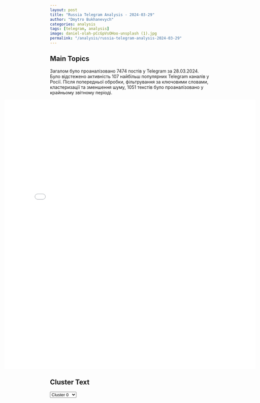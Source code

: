 ```yaml
---
layout: post
title: "Russia Telegram Analysis - 2024-03-29"
author: "Dmytro Bukhanevych"
categories: analysis
tags: [telegram, analysis]
image: daniel-olah-pCcGpVsOHoo-unsplash (1).jpg
permalink: "/analysis/russia-telegram-analysis-2024-03-29"
---
```


<style>
    /* Adjusting iframe-container styles */
    .wide-iframe-container {
        width: calc(100% + 30vw);  /* Extending the width */
        margin-left: -15vw;       /* Negative margin to push to the left */
        overflow: hidden;         /* In case the iframe content spills over */
    }

    .wide-iframe-container iframe {
        width: 100%;  /* Making the iframe take the full width of its container */
        border: none; /* Removing any borders from the iframe */
    }

    /* Toggle mechanism */
    .hidden {
        display: none;
    }
    
    .show-content-target:checked + .show-content {
        display: block;
    }
</style>

<h2>Main Topics</h2>
<p>Загалом було проаналізовано 7474 постів у Telegram за 28.03.2024. Було відстежено активність 107 найбільш популярних Telegram каналів у Росії. Після попередньої обробки, фільтрування за ключовими словами, кластеризації та зменшення шуму, 1051 текстів було проаналізовано у крайньому звітному періоді.</p>
<!-- Embedding Main Plotly Visualization -->
<div class="wide-iframe-container">
    <iframe src="{{site.baseurl}}/visualizations/2024-03-29/fig_topics_time.html" height="850"></iframe>
</div>


<h2>Cluster Text</h2>

<!-- Dropdown to select a cluster -->
<select id="clusterSelector" onchange="displayClusterText()">
<option value="0">Cluster 0</option><option value="1">Cluster 1</option><option value="2">Cluster 2</option><option value="3">Cluster 3</option><option value="4">Cluster 4</option><option value="5">Cluster 5</option><option value="6">Cluster 6</option><option value="7">Cluster 7</option><option value="8">Cluster 8</option><option value="9">Cluster 9</option><option value="10">Cluster 10</option><option value="11">Cluster 11</option><option value="12">Cluster 12</option>
</select>

<!-- Display area for the selected cluster's text -->
<div id="clusterTextDisplay" class="hidden"></div>

<script type="text/javascript">
    var clusterDetails = {"0": "<b>Total Posts:</b> 15<br><b>Date:</b> 2024-03-28 14:06:50+00:00<br><b>Author:</b> rt_russian<br><b>Link:</b> https://t.me/s/rt_russian/195277<br><b>Subscribers:</b> 923974<br><b>Text:</b> \u0422\u0435\u043a\u0441\u0442: \u0417\u0435\u043b\u0435\u043d\u0441\u043a\u0438\u0439 \u0437\u0430\u044f\u0432\u0438\u043b, \u0447\u0442\u043e \u0412\u0421\u0423 \u043d\u0435 \u0433\u043e\u0442\u043e\u0432\u044b \u043a \u043e\u0431\u043e\u0440\u043e\u043d\u0435 \u0432 \u0441\u043b\u0443\u0447\u0430\u0435 \u043a\u0440\u0443\u043f\u043d\u043e\u0433\u043e \u0440\u043e\u0441\u0441\u0438\u0439\u0441\u043a\u043e\u0433\u043e \u043d\u0430\u0441\u0442\u0443\u043f\u043b\u0435\u043d\u0438\u044f, \u0443 \u0443\u043a\u0440\u0430\u0438\u043d\u0441\u043a\u0438\u0445 \u0432\u043e\u0439\u0441\u043a \u043f\u043e\u0447\u0442\u0438 \u043d\u0435 \u043e\u0441\u0442\u0430\u043b\u043e\u0441\u044c \u0430\u0440\u0442\u0438\u043b\u043b\u0435\u0440\u0438\u0438, \u0441\u043e\u043e\u0431\u0449\u0430\u0435\u0442 CBS News.\ud83d\udfe9 RT \u043d\u0430 \u0440\u0443\u0441\u0441\u043a\u043e\u043c. \u041f\u043e\u0434\u043f\u0438\u0448\u0438\u0441\u044c", "1": "<b>Total Posts:</b> 29<br><b>Date:</b> 2024-03-28 06:08:01+00:00<br><b>Author:</b> varlamov_news<br><b>Link:</b> https://t.me/s/varlamov_news/50072<br><b>Subscribers:</b> 1260062<br><b>Text:</b> \u0422\u0435\u043a\u0441\u0442: \u041f\u043b\u0430\u043d\u043e\u0432 \u0431\u043b\u043e\u043a\u0438\u0440\u043e\u0432\u0430\u0442\u044c Telegram \u0432 \u0420\u043e\u0441\u0441\u0438\u0438 \u043d\u0435\u0442, \u043d\u043e \u0414\u0443\u0440\u043e\u0432\u0443 \u0441\u0442\u043e\u0438\u0442 \u043e\u0431\u0440\u0430\u0442\u0438\u0442\u044c \u0431\u043e\u043b\u044c\u0448\u0435 \u0432\u043d\u0438\u043c\u0430\u043d\u0438\u044f \u043d\u0430 \u0438\u0441\u043f\u043e\u043b\u044c\u0437\u043e\u0432\u0430\u043d\u0438\u0435 \u043c\u0435\u0441\u0441\u0435\u043d\u0434\u0436\u0435\u0440\u0430 \u0442\u0435\u0440\u0440\u043e\u0440\u0438\u0441\u0442\u0430\u043c\u0438 \u2014 \u041f\u0435\u0441\u043a\u043e\u0432", "2": "<b>Total Posts:</b> 254<br><b>Date:</b> 2024-03-28 15:29:01+00:00<br><b>Author:</b> ukraina_ru<br><b>Link:</b> https://t.me/s/ukraina_ru/194069<br><b>Subscribers:</b> 399626<br><b>Text:</b> \u0422\u0435\u043a\u0441\u0442: \u2755 \u0423\u0434\u0430\u0440 \u043f\u043e \u043e\u0431\u044a\u0435\u043a\u0442\u0443 \u0432\u043e\u0435\u043d\u043d\u043e-\u043f\u0440\u043e\u043c\u044b\u0448\u043b\u0435\u043d\u043d\u043e\u0433\u043e \u043a\u043e\u043c\u043f\u043b\u0435\u043a\u0441\u0430 \u043f\u0440\u043e\u0442\u0438\u0432\u043d\u0438\u043a\u0430 \u0432 \u041d\u0438\u043a\u043e\u043b\u0430\u0435\u0432\u0435. \u0420\u0430\u0437\u0431\u043e\u0440 \u043e\u0442 \u00ab\u0414\u043e\u043d\u0431\u0430\u0441\u0441\u043a\u043e\u0433\u043e \u043f\u0430\u0440\u0442\u0438\u0437\u0430\u043d\u0430\u00bb\u0412\u0447\u0435\u0440\u0430 \u0434\u043d\u0451\u043c \u0440\u043e\u0441\u0441\u0438\u0439\u0441\u043a\u0438\u043c\u0438 \u0432\u043e\u0439\u0441\u043a\u0430\u043c\u0438 \u043d\u0430\u043d\u0435\u0441\u0451\u043d \u0443\u0434\u0430\u0440 \u043f\u043e \u0442\u0435\u0440\u0440\u0438\u0442\u043e\u0440\u0438\u0438 \u0413\u041f \u041d\u041f\u041a\u0413 \u00ab\u0417\u043e\u0440\u044f\u00bb \u2014 \u00ab\u041c\u0430\u0448\u043f\u0440\u043e\u0435\u043a\u0442\u00bb, \u043a\u0430\u043a \u0443\u0436\u0435 \u0441\u043e\u043e\u0431\u0449\u0430\u043b\u043e\u0441\u044c \u043e\u0431\u044a\u0435\u043a\u0442 \u044f\u0432\u043b\u044f\u0435\u0442\u0441\u044f \u043e\u0434\u043d\u0438\u043c \u0438\u0437 \u043a\u043b\u044e\u0447\u0435\u0432\u044b\u0445 \u043f\u0440\u0435\u0434\u043f\u0440\u0438\u044f\u0442\u0438\u0439 \u0443\u043a\u0440\u0430\u0438\u043d\u0441\u043a\u043e\u0433\u043e \u043e\u0431\u043e\u0440\u043e\u043d\u043d\u043e\u0433\u043e \u043f\u0440\u043e\u043c\u044b\u0448\u043b\u0435\u043d\u043d\u043e\u0433\u043e \u043a\u043e\u043c\u043f\u043b\u0435\u043a\u0441\u0430.\ud83d\udfe5\u0421\u043e\u0433\u043b\u0430\u0441\u043d\u043e \u043f\u043e\u043b\u0443\u0447\u0435\u043d\u043d\u044b\u043c \u0434\u0430\u043d\u043d\u044b\u043c \u0443\u0434\u0430\u0440 \u043d\u0430\u043d\u0435\u0441\u0451\u043d \u043f\u043e 35 \u0446\u0435\u0445\u0443 \u043f\u0440\u0435\u0434\u043f\u0440\u0438\u044f\u0442\u0438\u044f, \u043a\u043e\u0442\u043e\u0440\u044b\u0439 \u0441\u043f\u0435\u0446\u0438\u0430\u043b\u0438\u0437\u0438\u0440\u0443\u0435\u0442\u0441\u044f \u043d\u0430 \u043f\u0440\u043e\u0438\u0437\u0432\u043e\u0434\u0441\u0442\u0432\u0435 \u0434\u0432\u0438\u0433\u0430\u0442\u0435\u043b\u0435\u0439 \u0438 \u0433\u0430\u0437\u043e\u0442\u0443\u0440\u0431\u0438\u043d\u043d\u044b\u0445 \u0443\u0441\u0442\u0430\u043d\u043e\u0432\u043e\u043a \u0434\u043b\u044f \u0441\u0443\u0434\u043e\u0432 \u0438 \u0434\u0440\u0443\u0433\u043e\u0439 \u0442\u0435\u0445\u043d\u0438\u043a\u0438 \u0440\u0430\u0437\u043b\u0438\u0447\u043d\u043e\u0433\u043e \u0442\u0438\u043f\u0430 \u0438 \u043d\u0430\u0437\u043d\u0430\u0447\u0435\u043d\u0438\u044f.\ud83d\udfe5\u0418\u0441\u043f\u043e\u043b\u044c\u0437\u0443\u044f \u043c\u043e\u0449\u043d\u043e\u0441\u0442\u0438 \u043f\u0440\u0435\u0434\u043f\u0440\u0438\u044f\u0442\u0438\u044f, \u043f\u0440\u043e\u0442\u0438\u0432\u043d\u0438\u043a \u043e\u0440\u0433\u0430\u043d\u0438\u0437\u043e\u0432\u0430\u043b \u043d\u0430 \u043e\u0431\u044a\u0435\u043a\u0442\u0435 \u043f\u0443\u043d\u043a\u0442 \u0441\u0431\u043e\u0440\u043a\u0438 \u0438 \u0442\u0435\u0445\u043d\u0438\u0447\u0435\u0441\u043a\u043e\u0433\u043e \u043e\u0431\u0441\u043b\u0443\u0436\u0438\u0432\u0430\u043d\u0438\u044f \u0411\u042d\u041a\u043e\u0432. \u0412 \u0440\u0435\u0437\u0443\u043b\u044c\u0442\u0430\u0442\u0435 \u043f\u043e\u0440\u0430\u0436\u0435\u043d\u0438\u044f \u0447\u0430\u0441\u0442\u0438\u0447\u043d\u043e \u0443\u043d\u0438\u0447\u0442\u043e\u0436\u0435\u043d\u043e/\u043f\u043e\u0432\u0440\u0435\u0436\u0434\u0435\u043d\u043e \u043f\u0440\u043e\u0438\u0437\u0432\u043e\u0434\u0441\u0442\u0432\u0435\u043d\u043d\u043e\u0435 \u043e\u0431\u043e\u0440\u0443\u0434\u043e\u0432\u0430\u043d\u0438\u0435, \u0430 \u0442\u0430\u043a\u0436\u0435 \u043a\u043e\u043c\u043f\u043b\u0435\u043a\u0442\u0443\u044e\u0449\u0438\u0435 \u044d\u043b\u0435\u043c\u0435\u043d\u0442\u044b \u0432\u043e\u0434\u043d\u044b\u0445 \u0434\u0440\u043e\u043d\u043e\u0432.", "3": "<b>Total Posts:</b> 77<br><b>Date:</b> 2024-03-28 03:51:15+00:00<br><b>Author:</b> rusbrief<br><b>Link:</b> https://t.me/s/rusbrief/215019<br><b>Subscribers:</b> 533969<br><b>Text:</b> \u0422\u0435\u043a\u0441\u0442: BRIEF. #\u0412\u0430\u0436\u043d\u043e\u0435 \u0437\u0430 \u043c\u0438\u043d\u0443\u0432\u0448\u0438\u0435 \u0441\u0443\u0442\u043a\u0438:\u25aa\ufe0f\u0412\u043b\u0430\u0434\u0438\u043c\u0438\u0440 \u041f\u0443\u0442\u0438\u043d \u0432 \u0445\u043e\u0434\u0435 \u0441\u0432\u043e\u0435\u0439 \u043f\u0435\u0440\u0432\u043e\u0439 \u0440\u0435\u0433\u0438\u043e\u043d\u0430\u043b\u044c\u043d\u043e\u0439 \u043f\u043e\u0435\u0437\u0434\u043a\u0438 \u043f\u043e\u0441\u043b\u0435 \u0432\u044b\u0431\u043e\u0440\u043e\u0432 \u043f\u0440\u0435\u0437\u0438\u0434\u0435\u043d\u0442\u0430-2024 (\u0433\u043b\u0430\u0432\u0430 \u0433\u043e\u0441\u0443\u0434\u0430\u0440\u0441\u0442\u0432\u0430 \u043e\u0442\u043f\u0440\u0430\u0432\u0438\u043b\u0441\u044f \u0432 \u0422\u0432\u0435\u0440\u0441\u043a\u0443\u044e \u043e\u0431\u043b\u0430\u0441\u0442\u044c \u0432 \u0433\u043e\u0440\u043e\u0434 \u0422\u043e\u0440\u0436\u043e\u043a) \u0441\u0434\u0435\u043b\u0430\u043b \u0440\u044f\u0434 \u0432\u0430\u0436\u043d\u044b\u0445 \u0437\u0430\u044f\u0432\u043b\u0435\u043d\u0438\u0439 \u043e \u043c\u0435\u0436\u0434\u0443\u043d\u0430\u0440\u043e\u0434\u043d\u043e\u0439 \u0438 \u0432\u043d\u0443\u0442\u0440\u0438\u0440\u043e\u0441\u0441\u0438\u0439\u0441\u043a\u043e\u0439 \u043f\u043e\u043b\u0438\u0442\u0438\u0447\u0435\u0441\u043a\u043e\u0439 \u0441\u0438\u0442\u0443\u0430\u0446\u0438\u0438 \u0438 \u043e\u0431 \u0421\u0412\u041e. \u0412 \u0447\u0430\u0441\u0442\u043d\u043e\u0441\u0442\u0438, \u043e\u043d \u0441\u043e\u043e\u0431\u0449\u0438\u043b, \u0447\u0442\u043e \u0420\u0424 \u043d\u0435 \u043d\u0430\u043c\u0435\u0440\u0435\u043d\u0430 \u0432\u043e\u0435\u0432\u0430\u0442\u044c \u0441\u043e \u0441\u0442\u0440\u0430\u043d\u0430\u043c\u0438 \u041d\u0410\u0422\u041e, \u0430 \u0442\u0430\u043a\u0436\u0435 \u0440\u0430\u0441\u0441\u043a\u0430\u0437\u0430\u043b \u043e \u043d\u0435\u0433\u0430\u0442\u0438\u0432\u043d\u043e\u043c \u043e\u0442\u043d\u043e\u0448\u0435\u043d\u0438\u0438 \u043a \"\u0443\u0440\u0430-\u043f\u0430\u0442\u0440\u0438\u043e\u0442\u0430\u043c\", \u0438\u0441\u043f\u043e\u043b\u044c\u0437\u0443\u044e\u0449\u0438\u043c \u043b\u043e\u0437\u0443\u043d\u0433 \"\u0420\u043e\u0441\u0441\u0438\u044f \u0434\u043b\u044f \u0440\u0443\u0441\u0441\u043a\u0438\u0445\".\u25aa\ufe0f\u0427\u0438\u0441\u043b\u043e \u043f\u043e\u0433\u0438\u0431\u0448\u0438\u0445 \u043f\u0440\u0438 \u0442\u0435\u0440\u0430\u043a\u0442\u0435 \u0432 \"\u041a\u0440\u043e\u043a\u0443\u0441\u0435\" \u0434\u043e\u0441\u0442\u0438\u0433\u043b\u043e 143 \u0447\u0435\u043b\u043e\u0432\u0435\u043a, \u0441\u043e\u043e\u0431\u0449\u0430\u0435\u0442 \u041c\u0427\u0421 \u0420\u0424. \u041c\u0435\u0436\u0434\u0443 \u0442\u0435\u043c, \u0440\u043e\u0441\u0441\u0438\u0439\u0441\u043a\u0438\u043c \u0441\u0438\u043b\u043e\u0432\u0438\u043a\u0430\u043c \u0443\u0436\u0435 \u0443\u0434\u0430\u043b\u043e\u0441\u044c \u0432\u0441\u043a\u0440\u044b\u0442\u044c \u0447\u0430\u0442 \u0432 Telegram, \u0432 \u043a\u043e\u0442\u043e\u0440\u043e\u043c \u044d\u043c\u0438\u0441\u0441\u0430\u0440\u0430\u043c\u0438 \u0418\u0413\u0418\u041b (\u0437\u0430\u043f\u0440\u0435\u0449\u0435\u043d\u043d\u0430\u044f \u0432 \u0420\u0424 \u0442\u0435\u0440\u0440\u043e\u0440\u0438\u0441\u0442\u0438\u0447\u0435\u0441\u043a\u0430\u044f \u043e\u0440\u0433\u0430\u043d\u0438\u0437\u0430\u0446\u0438\u044f) \u043e\u0441\u0443\u0449\u0435\u0441\u0442\u0432\u043b\u044f\u043b\u0430\u0441\u044c \u0432\u0435\u0440\u0431\u043e\u0432\u043a\u0430 \u0442\u0435\u0440\u0440\u043e\u0440\u0438\u0441\u0442\u043e\u0432, \u0430\u0442\u0430\u043a\u043e\u0432\u0430\u0432\u0448\u0438\u0445 \"\u041a\u0440\u043e\u043a\u0443\u0441\".\u25aa\ufe0f\u0420\u043e\u0441\u0441\u0438\u044f \u0441\u0442\u043e\u043b\u043a\u043d\u0443\u043b\u0430\u0441\u044c \u0441 \u0440\u0435\u0437\u043a\u0438\u043c \u043f\u0430\u0434\u0435\u043d\u0438\u0435\u043c \u043f\u0440\u043e\u0438\u0437\u0432\u043e\u0434\u0441\u0442\u0432\u0430 \u0431\u0435\u043d\u0437\u0438\u043d\u0430 \u043f\u043e\u0441\u043b\u0435 \u0441\u0435\u0440\u0438\u0438 \u043d\u0430\u043b\u0435\u0442\u043e\u0432 \u0443\u043a\u0440\u0430\u0438\u043d\u0441\u043a\u0438\u0445 \u0431\u0435\u0441\u043f\u0438\u043b\u043e\u0442\u043d\u0438\u043a\u043e\u0432, \u0443\u0434\u0430\u0440\u044b \u043a\u043e\u0442\u043e\u0440\u044b\u0445 \u043f\u0430\u0440\u0430\u043b\u0438\u0437\u043e\u0432\u0430\u043b\u0438 \u0440\u0430\u0431\u043e\u0442\u0443 \u043a\u0440\u0443\u043f\u043d\u044b\u0445 \u041d\u041f\u0417 \u00ab\u0420\u043e\u0441\u043d\u0435\u0444\u0442\u0438\u00bb \u0438 \u00ab\u041b\u0443\u043a\u043e\u0439\u043b\u0430\u00bb. \u041f\u043e \u043d\u0435\u043f\u043e\u0434\u0442\u0432\u0435\u0440\u0436\u0434\u0435\u043d\u043d\u043e\u0439 \u0438\u043d\u0444\u043e\u0440\u043c\u0430\u0446\u0438\u0438, \u0432 \u0431\u043b\u0438\u0436\u0430\u0439\u0448\u0435\u0435 \u0432\u0440\u0435\u043c\u044f \u0440\u043e\u0441\u0441\u0438\u0439\u0441\u043a\u0438\u0435 \u0432\u043b\u0430\u0441\u0442\u0438 \u043f\u0440\u043e\u0432\u0435\u0434\u0443\u0442 \u0441\u043e\u0432\u0435\u0449\u0430\u043d\u0438\u0435, \u043f\u043e\u0441\u0432\u044f\u0449\u0435\u043d\u043d\u043e\u0435 \u0437\u0430\u0449\u0438\u0442\u0435 \u041d\u041f\u0417 \u043e\u0442 \u0430\u0442\u0430\u043a \u0443\u043a\u0440\u0430\u0438\u043d\u0441\u043a\u0438\u0445 \u0411\u041f\u041b\u0410. \u041a\u0430\u043a \u043e\u0436\u0438\u0434\u0430\u0435\u0442\u0441\u044f, \u0432 \u043d\u0435\u043c \u043f\u0440\u0438\u043c\u0443\u0442 \u0443\u0447\u0430\u0441\u0442\u0438\u0435 \u0440\u0443\u043a\u043e\u0432\u043e\u0434\u0438\u0442\u0435\u043b\u0438 \u043a\u0440\u0443\u043f\u043d\u0435\u0439\u0448\u0438\u0445 \u043f\u0440\u0435\u0434\u043f\u0440\u0438\u044f\u0442\u0438\u0439 \u043e\u0442\u0440\u0430\u0441\u043b\u0438.\u25aa\ufe0f\u041f\u043e\u0441\u043b\u0435 \u0442\u0435\u0440\u0430\u043a\u0442\u0430 \u0432 \u00ab\u041a\u0440\u043e\u043a\u0443\u0441 \u0421\u0438\u0442\u0438 \u0425\u043e\u043b\u043b\u0435\u00bb \u0432 \u041c\u043e\u0441\u043a\u0432\u0435 \u0440\u0435\u0437\u043a\u043e \u0443\u0432\u0435\u043b\u0438\u0447\u0438\u043b\u043e\u0441\u044c \u0447\u0438\u0441\u043b\u043e \u0434\u0435\u043b \u043e \u043d\u0430\u0440\u0443\u0448\u0435\u043d\u0438\u0438 \u043f\u0440\u0430\u0432\u0438\u043b \u0432\u044a\u0435\u0437\u0434\u0430 \u0432 \u0420\u043e\u0441\u0441\u0438\u044e \u0438\u043d\u043e\u0441\u0442\u0440\u0430\u043d\u0446\u0430\u043c\u0438 (\u0441\u0442\u0430\u0442\u044c\u044f 18.8 \u041a\u043e\u0410\u041f). \u0421 \u0443\u0442\u0440\u0430 25 \u043c\u0430\u0440\u0442\u0430 \u0432 \u0441\u0442\u043e\u043b\u0438\u0447\u043d\u044b\u0445 \u0441\u0443\u0434\u0430\u0445 \u0437\u0430\u0440\u0435\u0433\u0438\u0441\u0442\u0440\u0438\u0440\u043e\u0432\u0430\u043b\u0438 784 \u0442\u0430\u043a\u0438\u0445 \u043f\u043e\u0441\u0442\u0430\u043d\u043e\u0432\u043b\u0435\u043d\u0438\u044f, \u0437\u0430 \u0432\u0441\u044e \u043f\u0440\u043e\u0448\u043b\u0443\u044e \u043d\u0435\u0434\u0435\u043b\u044e \u0438\u0445 \u0431\u044b\u043b\u043e 1106.\u25aa\ufe0fBRIEF \u0437\u0430\u043c\u0435\u0442\u0438\u043b, \u0447\u0442\u043e \u043d\u0430\u043b\u043e\u0433\u043e\u0432\u0430\u044f \u0437\u0430\u0431\u043b\u043e\u043a\u0438\u0440\u043e\u0432\u0430\u043b\u0430 \u0431\u0430\u043d\u043a\u043e\u0432\u0441\u043a\u0438\u0435 \u0441\u0447\u0435\u0442\u0430 \u0410\u043b\u0438\u0448\u0435\u0440\u0443 \u041a\u0430\u0441\u0438\u043c\u043e\u0432\u0443, \u043f\u0440\u0435\u0434\u043f\u0440\u0438\u043d\u0438\u043c\u0430\u0442\u0435\u043b\u044e \u0438\u0437 \u041a\u0440\u0430\u0441\u043d\u043e\u0433\u043e\u0440\u0441\u043a\u0430, \u043a\u043e\u0442\u043e\u0440\u044b\u0439 \u0441\u0434\u0430\u0432\u0430\u043b \u043a\u0432\u0430\u0440\u0442\u0438\u0440\u0443 \u043e\u0434\u043d\u043e\u043c\u0443 \u0438\u0437 \u043f\u043e\u0439\u043c\u0430\u043d\u043d\u044b\u0445 \u0442\u0435\u0440\u0440\u043e\u0440\u0438\u0441\u0442\u043e\u0432, \u0430\u0442\u0430\u043a\u043e\u0432\u0430\u0432\u0448\u0438\u0445 \"\u041a\u0440\u043e\u043a\u0443\u0441\".\u25aa\ufe0f\u041d\u043e\u0432\u044b\u0439 \u0437\u0430\u043a\u043e\u043d \u043e \u0437\u0430\u043f\u0440\u0435\u0442\u0435 \u0440\u0435\u043a\u043b\u0430\u043c\u044b \u0443 \u0438\u043d\u043e\u0430\u0433\u0435\u043d\u0442\u043e\u0432 \u0432\u044b\u043d\u0443\u0436\u0434\u0430\u0435\u0442 \u043e\u043f\u043f\u043e\u0437\u0438\u0446\u0438\u043e\u043d\u043d\u044b\u0445 \u0436\u0443\u0440\u043d\u0430\u043b\u0438\u0441\u0442\u043e\u0432-\u044d\u043c\u0438\u0433\u0440\u0430\u043d\u0442\u043e\u0432 \u0441\u043a\u0440\u044b\u0432\u0430\u0442\u044c \u0438\u043b\u0438 \u043f\u0440\u0435\u043a\u0440\u0430\u0449\u0430\u0442\u044c \u0441\u0432\u043e\u0451 \u0443\u0447\u0430\u0441\u0442\u0438\u0435 \u0432 \u0440\u0430\u0437\u043b\u0438\u0447\u043d\u044b\u0445 \u043f\u0440\u043e\u0435\u043a\u0442\u0430\u0445. \u0412\u043b\u0430\u0434\u0435\u043b\u0438\u0446\u0430 \u0442\u0435\u043b\u0435\u043a\u0430\u043d\u0430\u043b\u0430 \"\u0414\u043e\u0436\u0434\u044c\" (\u0438\u043d\u043e\u0430\u0433\u0435\u043d\u0442, \u043d\u0435\u0436\u0435\u043b\u0430\u0442\u0435\u043b\u044c\u043d\u0430\u044f \u043e\u0440\u0433\u0430\u043d\u0438\u0437\u0430\u0446\u0438\u044f) \u041d\u0430\u0442\u0430\u043b\u044c\u044f \u0421\u0438\u043d\u0434\u0435\u0435\u0432\u0430 (\u0438\u043d\u043e\u0430\u0433\u0435\u043d\u0442) \u0432\u044b\u0448\u043b\u0430 \u0438\u0437 \u0441\u043e\u0441\u0442\u0430\u0432\u0430 \u0432\u043b\u0430\u0434\u0435\u043b\u044c\u0446\u0435\u0432 \u0440\u0435\u043a\u043b\u0430\u043c\u043d\u043e\u0433\u043e \u043f\u0440\u0435\u0434\u043f\u0440\u0438\u044f\u0442\u0438\u044f \u041e\u041e\u041e \"\u041c\u0435\u0434\u0438\u0430 \u0430\u0433\u0435\u043d\u0442\u0441\u0442\u0432\u043e \"\u0421\u0435\u0440\u0435\u0431\u0440\u044f\u043d\u044b\u0439 \u0434\u043e\u0436\u0434\u044c\". \u0427\u0435\u0440\u0435\u0437 \u044d\u0442\u0443 \u0441\u0442\u0440\u0443\u043a\u0442\u0443\u0440\u0443 \u043f\u0440\u043e\u0434\u0430\u044e\u0442 \u0440\u0435\u043a\u043b\u0430\u043c\u0443 \u043d\u0430 \u0440\u0430\u0434\u0438\u043e \"\u0421\u0435\u0440\u0435\u0431\u0440\u044f\u043d\u044b\u0439 \u0434\u043e\u0436\u0434\u044c\". \u25aa\ufe0f\u0412 \u041c\u043e\u0441\u043a\u0432\u0435 \u0441\u0443\u0434 \u0430\u0440\u0435\u0441\u0442\u043e\u0432\u0430\u043b \u0437\u0430\u043c\u0433\u043b\u0430\u0432\u044b \u0424\u0422\u0421 \u0420\u043e\u0441\u0441\u0438\u0438 \u042f\u0433\u043e\u0434\u043a\u0438\u043d\u0443, \u043e\u0431\u0432\u0438\u043d\u044f\u0435\u043c\u0443\u044e \u0432 \u043f\u0440\u0435\u0432\u044b\u0448\u0435\u043d\u0438\u0438 \u043f\u043e\u043b\u043d\u043e\u043c\u043e\u0447\u0438\u0439. \u042f\u0433\u043e\u0434\u043a\u0438\u043d\u0430 \u043e\u0431\u0432\u0438\u043d\u044f\u0435\u0442\u0441\u044f \u0432 \u0432\u044b\u0434\u0430\u0447\u0435 \u0430\u043a\u0446\u0438\u0437\u043d\u044b\u0445 \u043c\u0430\u0440\u043e\u043a \u0434\u0432\u0443\u043c \u0444\u0438\u0440\u043c\u0430\u043c, \u043a\u043e\u0442\u043e\u0440\u044b\u0435 \u0440\u0435\u0430\u043b\u0438\u0437\u043e\u0432\u0430\u043b\u0438 \u0441 \u0438\u0445 \u043f\u043e\u043c\u043e\u0449\u044c\u044e \u043a\u043e\u043d\u0442\u0440\u0430\u0444\u0430\u043a\u0442\u043d\u0443\u044e \u043f\u0440\u043e\u0434\u0443\u043a\u0446\u0438\u044e, \u0441\u043e\u043e\u0431\u0449\u0438\u043b \u0441\u043b\u0435\u0434\u043e\u0432\u0430\u0442\u0435\u043b\u044c \u0432 \u0441\u0443\u0434\u0435. \u0412\u0438\u043d\u0443 \u0432 \u0438\u043d\u043a\u0440\u0438\u043c\u0438\u043d\u0438\u0440\u0443\u0435\u043c\u043e\u043c \u0435\u0439 \u043f\u0440\u0435\u0441\u0442\u0443\u043f\u043b\u0435\u043d\u0438\u0438 \u0437\u0430\u043c\u0433\u043b\u0430\u0432\u044b \u0424\u0435\u0434\u0435\u0440\u0430\u043b\u044c\u043d\u043e\u0439 \u0442\u0430\u043c\u043e\u0436\u0435\u043d\u043d\u043e\u0439 \u0441\u043b\u0443\u0436\u0431\u044b \u043d\u0435 \u043f\u0440\u0438\u0437\u043d\u0430\u0435\u0442.\u25aa\ufe0f\u0413\u0435\u043d\u043f\u0440\u043e\u043a\u0443\u0440\u0430\u0442\u0443\u0440\u0430 \u0420\u0424 \u043d\u0430\u0447\u0430\u043b\u0430 \u043f\u0440\u043e\u0446\u0435\u0434\u0443\u0440\u0443 \u043f\u043e \u043f\u0440\u0438\u0437\u043d\u0430\u043d\u0438\u044e \u044d\u0441\u0442\u0440\u0430\u0434\u043d\u043e\u0439 \u043f\u0435\u0432\u0438\u0446\u044b \u0410\u043b\u043b\u044b \u041f\u0443\u0433\u0430\u0447\u0435\u0432\u043e\u0439 \u0438\u043d\u043e\u0441\u0442\u0440\u0430\u043d\u043d\u044b\u043c \u0430\u0433\u0435\u043d\u0442\u043e\u043c. \u041e\u0434\u043d\u0430\u043a\u043e \u043e\u043a\u043e\u043d\u0447\u0430\u0442\u0435\u043b\u044c\u043d\u043e\u0435 \u0440\u0435\u0448\u0435\u043d\u0438\u0435 \u043f\u043e \u044d\u0442\u043e\u043c\u0443 \u0432\u043e\u043f\u0440\u043e\u0441\u0443 \u043f\u0440\u0435\u0434\u0441\u0442\u043e\u0438\u0442 \u043f\u0440\u0438\u043d\u044f\u0442\u044c \u041c\u0438\u043d\u0438\u0441\u0442\u0435\u0440\u0441\u0442\u0432\u0443 \u044e\u0441\u0442\u0438\u0446\u0438\u0438 \u0420\u043e\u0441\u0441\u0438\u0438.\u25aa\ufe0f\u041e\u0442\u0447\u0435\u0442 \u043e\u043c\u0431\u0443\u0434\u0441\u043c\u0435\u043d\u0430 \u0420\u0424 \u0422\u0430\u0442\u044c\u044f\u043d\u044b \u041c\u043e\u0441\u043a\u0430\u043b\u044c\u043a\u043e\u0432\u043e\u0439 \u0432 \u0413\u043e\u0441\u0434\u0443\u043c\u0435 \u0441\u043e\u0441\u0442\u043e\u0438\u0442\u0441\u044f \u0432 \u043a\u043e\u043d\u0446\u0435 \u043c\u0430\u044f \u0442\u0435\u043a\u0443\u0449\u0435\u0433\u043e \u0433\u043e\u0434\u0430, \u0441\u043e\u043e\u0431\u0449\u0438\u043b BRIEF \u0438\u043d\u0444\u043e\u0440\u043c\u0438\u0440\u043e\u0432\u0430\u043d\u043d\u044b\u0439 \u0438\u0441\u0442\u043e\u0447\u043d\u0438\u043a \u0432 \u043d\u0438\u0436\u043d\u0435\u0439 \u043f\u0430\u043b\u0430\u0442\u0435 \u0440\u043e\u0441\u0441\u0438\u0439\u0441\u043a\u043e\u0433\u043e \u043f\u0430\u0440\u043b\u0430\u043c\u0435\u043d\u0442\u0430. \u041d\u0430\u043a\u0430\u043d\u0443\u043d\u0435 \u041c\u043e\u0441\u043a\u0430\u043b\u044c\u043a\u043e\u0432\u0430 \u0440\u0430\u0441\u0441\u043a\u0430\u0437\u0430\u043b\u0430, \u0447\u0442\u043e \u0438\u0437\u0431\u0435\u0436\u0430\u043d\u0438\u0435 \u0441\u0430\u043c\u043e\u0441\u0443\u0434\u0430 \u043d\u0430\u0434 \u0444\u0438\u0433\u0443\u0440\u0430\u043d\u0442\u0430\u043c\u0438 \u0443\u0433\u043e\u043b\u043e\u0432\u043d\u043e\u0433\u043e \u0434\u0435\u043b\u0430 \u043e \u0442\u0435\u0440\u0430\u043a\u0442\u0435 \u0432 \"\u041a\u0440\u043e\u043a\u0443\u0441 \u0441\u0438\u0442\u0438 \u0445\u043e\u043b\u043b\u0435\" \"\u0441\u0442\u0430\u043b\u043e \u0441\u0432\u0438\u0434\u0435\u0442\u0435\u043b\u044c\u0441\u0442\u0432\u043e\u043c \u0437\u0440\u0435\u043b\u043e\u0441\u0442\u0438 \u0440\u043e\u0441\u0441\u0438\u0439\u0441\u043a\u043e\u0433\u043e \u0433\u043e\u0441\u0443\u0434\u0430\u0440\u0441\u0442\u0432\u0430\".\u25aa\ufe0fSamsung Pay \u043f\u0440\u0435\u043a\u0440\u0430\u0442\u0438\u0442 \u0440\u0430\u0431\u043e\u0442\u0443 \u0432 \u0420\u043e\u0441\u0441\u0438\u0438 3 \u0430\u043f\u0440\u0435\u043b\u044f 2024 \u0433\u043e\u0434\u0430. \u041d\u0430\u0447\u0438\u043d\u0430\u044f \u0441 \u044d\u0442\u043e\u0439 \u0434\u0430\u0442\u044b \u0434\u043e\u0431\u0430\u0432\u043b\u0435\u043d\u0438\u0435 \u0438 \u0438\u0441\u043f\u043e\u043b\u044c\u0437\u043e\u0432\u0430\u043d\u0438\u0435 \u043a\u0430\u0440\u0442 \u00ab\u041c\u0438\u0440\u00bb \u0432 Samsung Pay \u0431\u0443\u0434\u0435\u0442 \u043d\u0435\u0434\u043e\u0441\u0442\u0443\u043f\u043d\u043e, \u0434\u043e\u0431\u0430\u0432\u043b\u0435\u043d\u043d\u044b\u0435 \u0440\u0430\u043d\u0435\u0435 \u043a\u0430\u0440\u0442\u044b \u00ab\u041c\u0438\u0440\u00bb \u0431\u0443\u0434\u0443\u0442 \u0443\u0434\u0430\u043b\u0435\u043d\u044b \u0438\u0437 \u043f\u0440\u0438\u043b\u043e\u0436\u0435\u043d\u0438\u044f.", "4": "<b>Total Posts:</b> 167<br><b>Date:</b> 2024-03-28 21:24:45+00:00<br><b>Author:</b> ivan_utenkov13<br><b>Link:</b> https://t.me/s/ivan_utenkov13/52522<br><b>Subscribers:</b> 396012<br><b>Text:</b> \u0422\u0435\u043a\u0441\u0442: \u26a1\ufe0f\u0417\u0430\u044f\u0432\u043b\u0435\u043d\u0438\u044f \u041b\u0430\u0432\u0440\u043e\u0432\u0430:\u2014 \u041c\u043e\u0441\u043a\u0432\u0430 \u0432 \u0441\u0432\u043e\u0438\u0445 \u0440\u0430\u0441\u0441\u0443\u0436\u0434\u0435\u043d\u0438\u044f\u0445 \u043e \u0442\u043e\u043c, \u043a\u043e\u043c\u0443 \u043c\u043e\u0436\u0435\u0442 \u0431\u044b\u0442\u044c \u0432\u044b\u0433\u043e\u0434\u0435\u043d \u0442\u0435\u0440\u0430\u043a\u0442 \u0432 \u00ab\u041a\u0440\u043e\u043a\u0443\u0441\u0435\u00bb, \u043d\u0435 \u043c\u043e\u0436\u0435\u0442 \u0438\u0441\u043a\u043b\u044e\u0447\u0430\u0442\u044c \u0423\u043a\u0440\u0430\u0438\u043d\u0443;\u2014 \u0420\u0435\u0433\u0443\u043b\u044f\u0440\u043d\u044b\u0435 \u0437\u0430\u044f\u0432\u043b\u0435\u043d\u0438\u044f \u0417\u0430\u043f\u0430\u0434\u0430 \u043e \u043d\u0435\u043f\u0440\u0438\u0447\u0430\u0441\u0442\u043d\u043e\u0441\u0442\u0438 \u0423\u043a\u0440\u0430\u0438\u043d\u044b \u043a \u0442\u0435\u0440\u0430\u043a\u0442\u0443 \u0432 \u00ab\u041a\u0440\u043e\u043a\u0443\u0441\u0435\u00bb \u0441\u0442\u0430\u043d\u043e\u0432\u044f\u0442\u0441\u044f \u043d\u0430\u0432\u044f\u0437\u0447\u0438\u0432\u044b\u043c\u0438;\u2014 \u041c\u0418\u0414 \u043d\u0435\u0438\u0437\u0432\u0435\u0441\u0442\u043d\u043e \u043e \u043f\u0440\u0435\u0434\u043b\u043e\u0436\u0435\u043d\u0438\u044f\u0445 \u043e \u043f\u043e\u043c\u043e\u0449\u0438 \u041c\u043e\u0441\u043a\u0432\u0435 \u0432 \u0440\u0430\u0441\u0441\u043b\u0435\u0434\u043e\u0432\u0430\u043d\u0438\u0438 \u0442\u0435\u0440\u0430\u043a\u0442\u0430 \u0432 \u00ab\u041a\u0440\u043e\u043a\u0443\u0441\u0435\u00bb \u043e\u0442 \u043a\u0430\u043a\u0438\u0445-\u043b\u0438\u0431\u043e \u0441\u0442\u0440\u0430\u043d, \u043a\u0440\u043e\u043c\u0435 \u0411\u0435\u043b\u0430\u0440\u0443\u0441\u0438;\u2014 \u041b\u0430\u0432\u0440\u043e\u0432 \u043f\u0440\u043e\u0432\u0435\u0434\u0435\u0442 \u043e\u0447\u0435\u0440\u0435\u0434\u043d\u0443\u044e \u0432\u0441\u0442\u0440\u0435\u0447\u0443 \u0441 \u043f\u043e\u0441\u043b\u0430\u043c\u0438 \u0441\u0442\u0440\u0430\u043d \u043c\u0438\u0440\u043e\u0432\u043e\u0433\u043e \u0431\u043e\u043b\u044c\u0448\u0438\u043d\u0441\u0442\u0432\u0430 \u0432 \u0430\u043f\u0440\u0435\u043b\u0435, \u043d\u0430 \u043d\u0435\u0439 \u0431\u0443\u0434\u0443\u0442 \u0434\u0430\u043d\u044b \u043e\u0446\u0435\u043d\u043a\u0438 \u041c\u043e\u0441\u043a\u0432\u044b \u0441\u043e\u0431\u044b\u0442\u0438\u044f\u043c \u0432 \u0423\u043a\u0440\u0430\u0438\u043d\u0435;\u2014 \u041d\u044b\u043d\u0435\u0448\u043d\u0438\u0435 \u0434\u0438\u043f\u043e\u0442\u043d\u043e\u0448\u0435\u043d\u0438\u044f \u043c\u0435\u0436\u0434\u0443 \u0420\u043e\u0441\u0441\u0438\u0435\u0439 \u0438 \u0441\u0442\u0440\u0430\u043d\u0430\u043c\u0438 \u0417\u0430\u043f\u0430\u0434\u0430 \u043d\u0430\u0446\u0435\u043b\u0435\u043d\u044b \u043d\u0430 \u043f\u043e\u0434\u0434\u0435\u0440\u0436\u0430\u043d\u0438\u0435 \u0440\u0430\u0431\u043e\u0442\u044b \u0434\u0438\u043f\u043f\u0440\u0435\u0434\u0441\u0442\u0430\u0432\u0438\u0442\u0435\u043b\u044c\u0441\u0442\u0432, \u0440\u043e\u0441\u0441\u0438\u0439\u0441\u043a\u0438\u0435 \u043f\u043e\u0441\u043e\u043b\u044c\u0441\u0442\u0432\u0430 \u043e\u043a\u0430\u0437\u0430\u043b\u0438\u0441\u044c \u00ab\u0432 \u043e\u0441\u0430\u0434\u0435\u00bb;\u2014 \u0420\u043e\u0441\u0441\u0438\u044f \u0433\u043e\u0442\u043e\u0432\u0430 \u0432\u043e\u0437\u043e\u0431\u043d\u043e\u0432\u0438\u0442\u044c \u0434\u0438\u0430\u043b\u043e\u0433 \u0441 \u0421\u0428\u0410 \u043f\u043e \u0441\u0442\u0440\u0430\u0442\u0441\u0442\u0430\u0431\u0438\u043b\u044c\u043d\u043e\u0441\u0442\u0438 \u0442\u043e\u043b\u044c\u043a\u043e \u0435\u0441\u043b\u0438 \u0431\u0443\u0434\u0435\u0442 \u043e\u0431\u0435\u0441\u043f\u0435\u0447\u0435\u043d\u043e \u0440\u0430\u0432\u043d\u043e\u043f\u0440\u0430\u0432\u0438\u0435 \u0438 \u043f\u043e\u0438\u0441\u043a \u0431\u0430\u043b\u0430\u043d\u0441\u0430 \u0438\u043d\u0442\u0435\u0440\u0435\u0441\u043e\u0432;\u2014 \u041c\u043e\u0441\u043a\u0432\u0430 \u043d\u0435 \u0438\u0441\u043a\u043b\u044e\u0447\u0430\u0435\u0442, \u0447\u0442\u043e \u041a\u0438\u0448\u0438\u043d\u0435\u0432 \u0440\u0430\u0441\u0441\u0447\u0438\u0442\u044b\u0432\u0430\u0435\u0442 \u043d\u0430 \u0432\u043e\u0435\u043d\u043d\u043e\u0435 \u0440\u0435\u0448\u0435\u043d\u0438\u0435 \u043f\u0440\u043e\u0431\u043b\u0435\u043c\u044b \u043d\u0435\u043f\u0440\u0438\u0437\u043d\u0430\u043d\u043d\u043e\u0439 \u041f\u0440\u0438\u0434\u043d\u0435\u0441\u0442\u0440\u043e\u0432\u0441\u043a\u043e\u0439 \u041c\u043e\u043b\u0434\u0430\u0432\u0441\u043a\u043e\u0439 \u0440\u0435\u0441\u043f\u0443\u0431\u043b\u0438\u043a\u0438;\u2014 \u041f\u0440\u0435\u0434\u043b\u043e\u0436\u0435\u043d\u0438\u044f \u041e\u041e\u041d \u0438 \u0422\u0443\u0440\u0446\u0438\u0438 \u043f\u043e \u0441\u0443\u0434\u043e\u0445\u043e\u0434\u0441\u0442\u0432\u0443 \u0432 \u0427\u0435\u0440\u043d\u043e\u043c \u043c\u043e\u0440\u0435 \u043d\u0438 \u043a \u0447\u0435\u043c\u0443 \u043d\u0435 \u043f\u0440\u0438\u0432\u0435\u043b\u0438.", "5": "<b>Total Posts:</b> 27<br><b>Date:</b> 2024-03-28 15:48:06+00:00<br><b>Author:</b> ostashkonews<br><b>Link:</b> https://t.me/s/OstashkoNews/127426<br><b>Subscribers:</b> 388654<br><b>Text:</b> \u0422\u0435\u043a\u0441\u0442: \ud83d\udc54 \u041f\u0443\u0442\u0438\u043d \u043f\u0440\u043e\u0432\u043e\u0434\u0438\u0442 \u0441\u043e\u0432\u0435\u0449\u0430\u043d\u0438\u0435 \u043f\u043e \u043f\u0440\u043e\u0435\u043a\u0442\u0443 \u0441\u043e\u0437\u0434\u0430\u043d\u0438\u044f \u043a\u0440\u0443\u0433\u043b\u043e\u0433\u043e\u0434\u0438\u0447\u043d\u044b\u0445 \u043a\u0443\u0440\u043e\u0440\u0442\u043e\u0432 \u00ab\u041f\u044f\u0442\u044c \u043c\u043e\u0440\u0435\u0439 \u0438 \u043e\u0437\u0435\u0440\u043e \u0411\u0430\u0439\u043a\u0430\u043b\u00bb\u041d\u0430 \u0434\u0430\u043d\u043d\u044b\u0439 \u043c\u043e\u043c\u0435\u043d\u0442 \u043f\u043b\u0430\u043d\u0438\u0440\u0443\u0435\u0442\u0441\u044f \u0441\u043e\u0437\u0434\u0430\u0442\u044c 10 \u0441\u043e\u0432\u0440\u0435\u043c\u0435\u043d\u043d\u044b\u0445 \u043a\u0443\u0440\u043e\u0440\u0442\u043e\u0432. \ud83d\udcdd \u00ab\u0414\u043b\u044f \u0441\u0442\u0440\u0430\u043d\u044b, \u0434\u043b\u044f \u0432\u0441\u0435\u0445 \u043d\u0430\u0448\u0438\u0445 \u0440\u0435\u0433\u0438\u043e\u043d\u043e\u0432 \u0442\u0443\u0440\u0438\u0437\u043c \u043e\u0442\u043a\u0440\u044b\u0432\u0430\u0435\u0442 \u043d\u043e\u0432\u044b\u0435 \u043f\u0435\u0440\u0441\u043f\u0435\u043a\u0442\u0438\u0432\u044b \u0434\u043b\u044f \u0440\u0430\u0437\u0432\u0438\u0442\u0438\u044f, \u0434\u043b\u044f \u0441\u043e\u0437\u0434\u0430\u043d\u0438\u044f \u0440\u0430\u0431\u043e\u0447\u0438\u0445 \u043c\u0435\u0441\u0442, \u0434\u043b\u044f \u0440\u0430\u0441\u0448\u0438\u0440\u0435\u043d\u0438\u044f \u043f\u0440\u0435\u0434\u043f\u0440\u0438\u043d\u0438\u043c\u0430\u0442\u0435\u043b\u044c\u0441\u043a\u043e\u0439, \u0442\u0432\u043e\u0440\u0447\u0435\u0441\u043a\u043e\u0439 \u0438\u043d\u0438\u0446\u0438\u0430\u0442\u0438\u0432\u044b. \u041d\u0443\u0436\u043d\u043e \u044d\u0442\u0438 \u0432\u043e\u0437\u043c\u043e\u0436\u043d\u043e\u0441\u0442\u0438 \u044d\u0444\u0444\u0435\u043a\u0442\u0438\u0432\u043d\u0435\u0435 \u0438\u0441\u043f\u043e\u043b\u044c\u0437\u043e\u0432\u0430\u0442\u044c\u00bb, - \u0437\u0430\u044f\u0432\u0438\u043b \u043f\u0440\u0435\u0437\u0438\u0434\u0435\u043d\u0442 \u0412\u043b\u0430\u0434\u0438\u043c\u0438\u0440 \u041f\u0443\u0442\u0438\u043d.\u0412 \u0440\u0430\u043c\u043a\u0430\u0445 \u043f\u0440\u043e\u0435\u043a\u0442\u043e\u0432 \u043a\u043e\u043c\u043f\u043b\u0435\u043a\u0441\u043d\u043e\u0433\u043e \u043e\u0441\u0432\u043e\u0435\u043d\u0438\u044f \u0442\u0435\u0440\u0440\u0438\u0442\u043e\u0440\u0438\u0439 \u043d\u0430 \u043f\u043e\u0431\u0435\u0440\u0435\u0436\u044c\u044f\u0445 \u0431\u0443\u0434\u0443\u0442 \u0441\u043e\u0437\u0434\u0430\u043d\u044b \u043d\u043e\u0432\u044b\u0435 \u043a\u0443\u0440\u043e\u0440\u0442\u044b \u0432 \u041a\u0440\u0430\u0441\u043d\u043e\u0434\u0430\u0440\u0441\u043a\u043e\u043c \u043a\u0440\u0430\u0435, \u041a\u0440\u044b\u043c\u0443, \u0414\u0430\u0433\u0435\u0441\u0442\u0430\u043d\u0435, \u0417\u0430\u043f\u043e\u0440\u043e\u0436\u0441\u043a\u043e\u0439, \u041a\u0430\u043b\u0438\u043d\u0438\u043d\u0433\u0440\u0430\u0434\u0441\u043a\u043e\u0439 \u0438 \u0418\u0440\u043a\u0443\u0442\u0441\u043a\u043e\u0439 \u043e\u0431\u043b\u0430\u0441\u0442\u044f\u0445, \u0421\u0430\u043d\u043a\u0442-\u041f\u0435\u0442\u0435\u0440\u0431\u0443\u0440\u0433\u0435, \u041f\u0440\u0438\u043c\u043e\u0440\u0441\u043a\u043e\u043c \u043a\u0440\u0430\u0435 \u0438 \u0411\u0443\u0440\u044f\u0442\u0438\u0438.\u26ab\ufe0f \u041f\u0443\u0442\u0438\u043d \u043f\u043e\u043e\u0431\u0435\u0449\u0430\u043b \u043a 2030 \u0433\u043e\u0434\u0443 \u0441\u043e\u0437\u0434\u0430\u0442\u044c \u0442\u0443\u0440\u0438\u0441\u0442\u0438\u0447\u0435\u0441\u043a\u0443\u044e \u0438\u043d\u0444\u0440\u0430\u0441\u0442\u0440\u0443\u043a\u0442\u0443\u0440\u0443 \u0432\u043e \u0432\u0441\u0435\u0445 \u043d\u0430\u0446\u043f\u0430\u0440\u043a\u0430\u0445 \u0420\u043e\u0441\u0441\u0438\u0438.", "6": "<b>Total Posts:</b> 19<br><b>Date:</b> 2024-03-28 11:29:01+00:00<br><b>Author:</b> ru2ch<br><b>Link:</b> https://t.me/s/ru2ch/107756<br><b>Subscribers:</b> 499809<br><b>Text:</b> \u0422\u0435\u043a\u0441\u0442: \u2757\ufe0f\u0428\u043e\u0439\u0433\u0443 \u0432\u0440\u0443\u0447\u0438\u043b \u00ab\u0417\u043e\u043b\u043e\u0442\u0443\u044e \u0437\u0432\u0435\u0437\u0434\u0443\u00bb \u043a\u043e\u043c\u0430\u043d\u0434\u0443\u044e\u0449\u0435\u043c\u0443 \u0433\u0440\u0443\u043f\u043f\u0438\u0440\u043e\u0432\u043a\u043e\u0439 \u0432\u043e\u0439\u0441\u043a \u00ab\u0426\u0435\u043d\u0442\u0440\u00bb \u0433\u0435\u043d\u0435\u0440\u0430\u043b-\u043f\u043e\u043b\u043a\u043e\u0432\u043d\u0438\u043a\u0443 \u0410\u043d\u0434\u0440\u0435\u044e \u041c\u043e\u0440\u0434\u0432\u0438\u0447\u0435\u0432\u0443, \u043a\u043e\u0442\u043e\u0440\u044b\u0439 \u0440\u0443\u043a\u043e\u0432\u043e\u0434\u0438\u043b \u0432\u0437\u044f\u0442\u0438\u0435\u043c \u0410\u0432\u0434\u0435\u0435\u0432\u043a\u0438\u041d\u0430 \u0434\u043d\u044f\u0445 \u041c\u043e\u0440\u0434\u0432\u0438\u0447\u0435\u0432 \u0431\u044b\u043b \u0443\u0434\u043e\u0441\u0442\u043e\u0435\u043d \u0437\u0432\u0430\u043d\u0438\u044f \u0413\u0435\u0440\u043e\u044f \u0420\u043e\u0441\u0441\u0438\u0438.", "7": "<b>Total Posts:</b> 237<br><b>Date:</b> 2024-03-28 16:07:40+00:00<br><b>Author:</b> ukraina_ru<br><b>Link:</b> https://t.me/s/ukraina_ru/194073<br><b>Subscribers:</b> 399626<br><b>Text:</b> \u0422\u0435\u043a\u0441\u0442: \u2755 \u041e\u0447\u0435\u0440\u0435\u0434\u043d\u043e\u0439 \u0441\u043b\u0443\u0447\u0430\u0439 \"\u0434\u043e\u0431\u0440\u043e\u0432\u043e\u043b\u044c\u043d\u043e\u0439\" \u043c\u043e\u0431\u0438\u043b\u0438\u0437\u0430\u0446\u0438\u0438 \u043d\u0430 \u0423\u043a\u0440\u0430\u0438\u043d\u0435 \u041d\u0430 \u0432\u0438\u0434\u0435\u043e \u0437\u0430\u0444\u0438\u043a\u0441\u0438\u0440\u043e\u0432\u0430\u043d\u043e \u0441\u043e\u0432\u0435\u0440\u0448\u0435\u043d\u0438\u0435 \u043f\u0440\u0435\u0441\u0442\u0443\u043f\u043b\u0435\u043d\u0438\u044f \u043b\u0430\u043f\u0430\u043c\u0438 \u0422\u0426\u041a\u0448\u043d\u0438\u043a\u043e\u0432.\u041f\u0438\u0448\u0443\u0442, \u0447\u0442\u043e \u043d\u0430 \u044d\u0442\u0438\u0445 \u043a\u0430\u0434\u0440\u0430\u0445 \u0441\u0438\u0442\u0443\u0430\u0446\u0438\u044f \u0441 \u043e\u0442\u043b\u043e\u0432\u043e\u043c \u043f\u0440\u043e\u0438\u0441\u0445\u043e\u0434\u0438\u0442 \u0432 \u0425\u043c\u0435\u043b\u044c\u043d\u0438\u0446\u043a\u043e\u043c. \u0421\u043e\u0432\u0435\u0440\u0448\u0435\u043d\u043d\u043e \u043d\u0435 \u0443\u0434\u0438\u0432\u0438\u0442\u0435\u043b\u044c\u043d\u043e, \u0447\u0442\u043e \u0432 \u0441\u0435\u0442\u0438 \u0432\u0441\u0435 \u0447\u0430\u0449\u0435 \u043f\u043e\u044f\u0432\u043b\u044f\u044e\u0442\u0441\u044f \u0438\u0441\u0442\u043e\u0440\u0438\u0438 \u043e \"\u0440\u0430\u0441\u043f\u0440\u0430\u0432\u0430\u0445\" \u0441 \u0432\u043e\u0435\u043d\u043a\u043e\u043c\u0430\u043c\u0438. \u0414\u0440\u0443\u0433\u043e\u0433\u043e \u0441\u043f\u043e\u0441\u043e\u0431\u0430 \u043f\u043e\u043a\u0430\u0437\u0430\u0442\u044c \u0441\u0432\u043e\u0451 \u043d\u0435\u0434\u043e\u0432\u043e\u043b\u044c\u0441\u0442\u0432\u043e \u043f\u0440\u043e\u0441\u0442\u043e \u043d\u0435 \u043e\u0441\u0442\u0430\u0435\u0442\u0441\u044f, \u043d\u0430\u0440\u043e\u0434 \u0443\u0441\u0442\u0430\u043b \u043e\u0442 \u0431\u0435\u0441\u043f\u0440\u0435\u0434\u0435\u043b\u0430.\u0417\u043d\u0430\u0442\u044c \u0431\u043e\u043b\u044c\u0448\u0435 \u0441 \u0423\u043a\u0440\u0430\u0438\u043d\u0430.\u0440\u0443 \ud83d\udc4d", "8": "<b>Total Posts:</b> 46<br><b>Date:</b> 2024-03-28 09:47:31+00:00<br><b>Author:</b> ostashkonews<br><b>Link:</b> https://t.me/s/OstashkoNews/127377<br><b>Subscribers:</b> 388654<br><b>Text:</b> \u0422\u0435\u043a\u0441\u0442: \ud83c\uddfa\ud83c\uddf8\ud83c\uddf7\ud83c\uddfa NYT: \u0421\u0428\u0410 \u0441\u043a\u0440\u044b\u043b\u0438 \u043e\u0442 \u0420\u043e\u0441\u0441\u0438\u0438 \u0447\u0430\u0441\u0442\u044c \u0438\u043d\u0444\u043e\u0440\u043c\u0430\u0446\u0438\u0438 \u043e\u0431 \u0443\u0433\u0440\u043e\u0437\u0435 \u0442\u0435\u0440\u0430\u043a\u0442\u0430 \u0432 \u00ab\u041a\u0440\u043e\u043a\u0443\u0441\u0435\u00bb\u0421\u043e\u043e\u0431\u0449\u0430\u0435\u0442\u0441\u044f, \u0447\u0442\u043e \u0430\u043c\u0435\u0440\u0438\u043a\u0430\u043d\u0441\u043a\u0438\u0435 \u0441\u043f\u0435\u0446\u0441\u043b\u0443\u0436\u0431\u044b \u043d\u0435 \u043f\u0435\u0440\u0435\u0434\u0430\u043b\u0438 \u0420\u0424 \u0432\u0441\u0435 \u0434\u0430\u043d\u043d\u044b\u0435 \u043e\u0431 \u0443\u0433\u0440\u043e\u0437\u0435 \u0442\u0435\u0440\u0430\u043a\u0442\u0430 \u0438\u0437-\u0437\u0430 \u043e\u043f\u0430\u0441\u0435\u043d\u0438\u0439 \u0440\u0430\u0441\u043a\u0440\u044b\u0442\u044c \u0441\u0432\u043e\u0438 \u00ab\u0440\u0430\u0437\u0432\u0435\u0434\u044b\u0432\u0430\u0442\u0435\u043b\u044c\u043d\u044b\u0435 \u0438\u0441\u0442\u043e\u0447\u043d\u0438\u043a\u0438 \u0438 \u043c\u0435\u0442\u043e\u0434\u044b\u00bb. \u0418, \u0432\u0438\u0434\u0438\u043c\u043e, \u0447\u0442\u043e\u0431\u044b \u043d\u0435 \u0432\u044b\u0434\u0430\u0442\u044c \u0437\u0430\u043a\u0430\u0437\u0447\u0438\u043a\u043e\u0432 \u0438 \u0438\u0441\u043f\u043e\u043b\u043d\u0438\u0442\u0435\u043b\u0435\u0439.\ud83d\udcdd \u00ab\u041d\u0435\u0438\u0437\u0432\u0435\u0441\u0442\u043d\u043e, \u043d\u0435\u043f\u0440\u0430\u0432\u0438\u043b\u044c\u043d\u043e \u043b\u0438 \u0430\u043c\u0435\u0440\u0438\u043a\u0430\u043d\u0441\u043a\u0430\u044f \u0440\u0430\u0437\u0432\u0435\u0434\u043a\u0430 \u043e\u043f\u0440\u0435\u0434\u0435\u043b\u0438\u043b\u0430 \u0442\u0430\u0439\u043c\u0438\u043d\u0433 \u0442\u0435\u0440\u0430\u043a\u0442\u0430, \u0438\u043b\u0438 \u0436\u0435 \u044d\u043a\u0441\u0442\u0440\u0435\u043c\u0438\u0441\u0442\u044b \u0440\u0435\u0448\u0438\u043b\u0438 \u0443\u0434\u0430\u0440\u0438\u0442\u044c \u043f\u043e\u0437\u0436\u0435 \u0438\u0437-\u0437\u0430 \u0432\u043e\u0437\u0440\u043e\u0441\u0448\u0435\u0439 \u043e\u0445\u0440\u0430\u043d\u044b. \u0412 \"\u041a\u0440\u043e\u043a\u0443\u0441\u0435\" 8 \u043c\u0430\u0440\u0442\u0430 \u0434\u043e\u043b\u0436\u0435\u043d \u0431\u044b\u043b \u0432\u044b\u0441\u0442\u0443\u043f\u0430\u0442\u044c \u043e\u0434\u0438\u043d \u0438\u0437 \u043b\u044e\u0431\u0438\u043c\u044b\u0445 \u043f\u0435\u0432\u0446\u043e\u0432 \u041f\u0443\u0442\u0438\u043d\u0430, \u0413\u0440\u0438\u0433\u043e\u0440\u0438\u0439 \u041b\u0435\u043f\u0441\u00bb, \u2013 \u043f\u0438\u0448\u0435\u0442 \u0433\u0430\u0437\u0435\u0442\u0430.\u2716\ufe0f \u0422\u0430\u043a\u0436\u0435 \u0432 \u0441\u0442\u0430\u0442\u044c\u0435 \u0441\u043a\u0430\u0437\u0430\u043d\u043e, \u0447\u0442\u043e \u043d\u0430 \u0440\u0435\u0448\u0435\u043d\u0438\u0438 \u0428\u0442\u0430\u0442\u043e\u0432 \u043d\u0435 \u0434\u0435\u043b\u0438\u0442\u044c\u0441\u044f \u0441\u0432\u0435\u0434\u0435\u043d\u0438\u044f\u043c\u0438 \u00ab\u0441\u0432\u0435\u0440\u0445 \u043d\u0435\u043e\u0431\u0445\u043e\u0434\u0438\u043c\u043e\u0433\u043e\u00bb \u0441\u043a\u0430\u0437\u0430\u043b\u0438\u0441\u044c \u0432\u0440\u0430\u0436\u0434\u0435\u0431\u043d\u044b\u0435 \u043e\u0442\u043d\u043e\u0448\u0435\u043d\u0438\u044f \u043c\u0435\u0436\u0434\u0443 \u0441\u0442\u0440\u0430\u043d\u0430\u043c\u0438.", "9": "<b>Total Posts:</b> 30<br><b>Date:</b> 2024-03-28 13:51:07+00:00<br><b>Author:</b> zhest_belgorod<br><b>Link:</b> https://t.me/s/zhest_belgorod/41714<br><b>Subscribers:</b> 662895<br><b>Text:</b> \u0422\u0435\u043a\u0441\u0442: \u2757\ufe0f\u0421\u0435\u043b\u043e \u041d\u043e\u0432\u0430\u044f \u0422\u0430\u0432\u043e\u043b\u0436\u0430\u043d\u043a\u0430 \u0428\u0435\u0431\u0435\u043a\u0438\u043d\u0441\u043a\u043e\u0433\u043e \u0433\u043e\u0440\u043e\u0434\u0441\u043a\u043e\u0433\u043e \u043e\u043a\u0440\u0443\u0433\u0430 \u043f\u043e\u0434\u0432\u0435\u0440\u0433\u043b\u043e\u0441\u044c \u0430\u0442\u0430\u043a\u0435 \u0441\u043e \u0441\u0442\u043e\u0440\u043e\u043d\u044b \u0412\u0421\u0423 \u0441 \u043f\u043e\u043c\u043e\u0449\u044c\u044e \u0411\u041f\u041b\u0410. \u00ab\u0412 \u0440\u0435\u0437\u0443\u043b\u044c\u0442\u0430\u0442\u0435 \u0441\u0431\u0440\u043e\u0441\u0430 \u0432\u0437\u0440\u044b\u0432\u043d\u043e\u0433\u043e \u0443\u0441\u0442\u0440\u043e\u0439\u0441\u0442\u0432\u0430 \u043f\u043e\u0441\u0442\u0440\u0430\u0434\u0430\u043b \u043c\u0438\u0440\u043d\u044b\u0439 \u0436\u0438\u0442\u0435\u043b\u044c - \u0432 \u043c\u043e\u043c\u0435\u043d\u0442 \u0430\u0442\u0430\u043a\u0438 \u043e\u043d \u0431\u044b\u043b \u043d\u0430 \u0443\u043b\u0438\u0446\u0435. \u0423 \u043c\u0443\u0436\u0447\u0438\u043d\u044b \u0437\u0430\u043a\u0440\u044b\u0442\u0430\u044f \u0447\u0435\u0440\u0435\u043f\u043d\u043e-\u043c\u043e\u0437\u0433\u043e\u0432\u0430\u044f \u0442\u0440\u0430\u0432\u043c\u0430 \u0438 \u043e\u0441\u043a\u043e\u043b\u043e\u0447\u043d\u044b\u0435 \u0440\u0430\u043d\u0435\u043d\u0438\u044f \u043b\u0438\u0446\u0430 \u0438 \u0432\u0435\u0440\u0445\u043d\u0438\u0445 \u043a\u043e\u043d\u0435\u0447\u043d\u043e\u0441\u0442\u0435\u0439. \u0411\u0440\u0438\u0433\u0430\u0434\u043e\u0439 \u0441\u043a\u043e\u0440\u043e\u0439 \u043f\u043e\u0441\u0442\u0440\u0430\u0434\u0430\u0432\u0448\u0435\u0433\u043e \u0434\u043e\u0441\u0442\u0430\u0432\u043b\u044f\u044e\u0442 \u0432 \u043e\u0431\u043b\u0430\u0441\u0442\u043d\u0443\u044e \u043a\u043b\u0438\u043d\u0438\u0447\u0435\u0441\u043a\u0443\u044e \u0431\u043e\u043b\u044c\u043d\u0438\u0446\u0443, \u0432\u0441\u044f \u043d\u0435\u043e\u0431\u0445\u043e\u0434\u0438\u043c\u0430\u044f \u043c\u0435\u0434\u0438\u0446\u0438\u043d\u0441\u043a\u0430\u044f \u043f\u043e\u043c\u043e\u0449\u044c \u043e\u043a\u0430\u0437\u044b\u0432\u0430\u0435\u0442\u0441\u044f. \u0412 \u0434\u043e\u043c\u043e\u0432\u043b\u0430\u0434\u0435\u043d\u0438\u0438 \u043f\u043e\u0432\u0440\u0435\u0436\u0434\u0435\u043d\u044b \u0445\u043e\u0437\u043f\u043e\u0441\u0442\u0440\u043e\u0439\u043a\u0430 \u0438 \u0437\u0430\u0431\u043e\u0440\u00bb, \u2014 \u0441\u043e\u043e\u0431\u0449\u0438\u043b \u0433\u0443\u0431\u0435\u0440\u043d\u0430\u0442\u043e\u0440\ud83d\udd25 \u0416\u0435\u0441\u0442\u044c \u0411\u0435\u043b\u0433\u043e\u0440\u043e\u0434 - \u043f\u043e\u0434\u043f\u0438\u0441\u0430\u0442\u044c\u0441\u044f", "10": "<b>Total Posts:</b> 5<br><b>Date:</b> 2024-03-28 01:01:22+00:00<br><b>Author:</b> aleksandrsemchenko<br><b>Link:</b> https://t.me/s/AleksandrSemchenko/36579<br><b>Subscribers:</b> 309407<br><b>Text:</b> \u0422\u0435\u043a\u0441\u0442: \u0411\u0430\u0439\u0434\u0435\u043d \u043f\u043e\u043e\u0431\u0435\u0449\u0430\u043b \u043e\u0441\u0432\u043e\u0431\u043e\u0434\u0438\u0442\u044c \u041a\u0438\u0435\u0432 \u043e\u0442 \u043e\u043a\u043a\u0443\u043f\u0430\u0446\u0438\u0438, \u0434\u043b\u044f\u0449\u0435\u0439\u0441\u044f \u0443\u0436\u0435 \u0434\u0435\u0441\u044f\u0442\u044c \u043b\u0435\u0442.\u0414\u0435\u0434 - \u043a\u0440\u0430\u0441\u0430\u0432\u0430! \u041c\u043e\u0436\u0435\u0442, \u043a\u043e\u0433\u0434\u0430 \u0437\u0430\u0445\u043e\u0447\u0435\u0442. \u0416\u0434\u0451\u043c \u0438\u0441\u043f\u043e\u043b\u043d\u0435\u043d\u0438\u044f \u043e\u0431\u0435\u0449\u0430\u043d\u0438\u044f.\u041e\u0431\u0441\u0443\u0434\u0438\u0442\u044c \u0432 \u043a\u043e\u043c\u043c\u0435\u043d\u0442\u0430\u0440\u0438\u044f\u0445@AleksandrSemchenko", "11": "<b>Total Posts:</b> 24<br><b>Date:</b> 2024-03-28 09:02:05+00:00<br><b>Author:</b> voenacher<br><b>Link:</b> https://t.me/s/voenacher/63319<br><b>Subscribers:</b> 764345<br><b>Text:</b> \u0422\u0435\u043a\u0441\u0442: \u0421 1 \u0430\u043f\u0440\u0435\u043b\u044f \u043d\u0430 \u0434\u043e\u0440\u043e\u0433\u0430\u0445 \u0420\u043e\u0441\u0441\u0438\u0438 \u043f\u043e\u044f\u0432\u0438\u0442\u0441\u044f \u00ab\u043a\u0438\u0442\u0430\u0435\u0446\u00bb, \u0441\u0442\u043e\u0438\u043c\u043e\u0441\u0442\u044c\u044e 890\u0442\u044b\u0441\u0420\u0420\u043e\u0441\u0441\u0438\u044f\u043d\u0435 \u0434\u043e \u0441\u0438\u0445 \u043f\u043e\u0440 \u0441\u0447\u0438\u0442\u0430\u044e\u0442, \u0447\u0442\u043e \u043a\u0438\u0442\u0430\u0439\u0441\u043a\u0438\u0439 \u0430\u0432\u0442\u043e\u043f\u0440\u043e\u043c - \"\u0432\u0442\u043e\u0440\u043e\u0441\u043e\u0440\u0442\u043d\u044b\u0439\" \u043f\u0440\u043e\u0434\u0443\u043a\u0442. \u041a\u0430\u043a \u0431\u044b \u043c\u044b \u043d\u0435 \u043e\u0442\u0440\u0438\u0446\u0430\u043b\u0438 \u044d\u0442\u043e\u0433\u043e, \u043d\u043e \u0433\u0430\u0440\u0430\u043d\u0442\u0438\u044f \u043d\u0430 \u043a\u0438\u0442\u0430\u0439\u0441\u043a\u0438\u0435 \u0430\u0432\u0442\u043e \u043e\u0442 5 \u0434\u043e 10 \u043b\u0435\u0442. \u0414\u0438\u0437\u0430\u0439\u043d \u0438\u043d\u0442\u0435\u0440\u0435\u0441\u043d\u0435\u0435, \u0447\u0435\u043c \u0443 \u043c\u043d\u043e\u0433\u0438\u0445 \u043d\u0435\u043c\u0446\u0435\u0432, \u044f\u043f\u043e\u043d\u0446\u0435\u0432 \u0438 \u043a\u043e\u0440\u0435\u0439\u0446\u0435\u0432..\u041d\u0443 \u0430 \u043f\u0440\u043e \u0446\u0435\u043d\u0443 \u043c\u043e\u0436\u043d\u043e \u0432\u043e\u043e\u0431\u0449\u0435 \u043d\u0435 \u0433\u043e\u0432\u043e\u0440\u0438\u0442\u044c - \u0432 2-3 \u0440\u0430\u0437\u0430 \u0434\u0435\u0448\u0435\u0432\u043b\u0435 \u0438 \u0434\u043e\u0441\u0442\u0443\u043f\u043d\u0435\u0435. \u041d\u0430 \u0440\u043e\u0441\u0441\u0438\u0439\u0441\u043a\u0438\u0439 \u0440\u044b\u043d\u043e\u043a \u0443\u0436\u0435 \u0441\u0435\u0439\u0447\u0430\u0441 \u0437\u0430\u0445\u043e\u0434\u044f\u0442 \u0431\u044e\u0434\u0436\u0435\u0442\u043d\u044b\u0435 \"\u043a\u0438\u0442\u0430\u0439\u0446\u044b\" \u0434\u043e 1\u043c\u043b\u043d\u0420. \u0418 \u043d\u0430 \u043d\u0438\u0445 \u0435\u0449\u0435 \u043c\u043e\u0436\u043d\u043e \u043f\u043e\u043b\u0443\u0447\u0438\u0442\u044c \u0441\u0443\u0431\u0441\u0438\u0434\u0438\u044e \u0434\u043e 25% \u0435\u0441\u043b\u0438 \u0432\u044b \u0436\u0438\u0432\u0435\u0442\u0435 \u043d\u0430 \u0434\u0430\u043b\u044c\u043d\u0435\u043c \u0432\u043e\u0441\u0442\u043e\u043a\u0435 \u0438 \u0434\u043e 20% \u0432 \u043e\u0441\u0442\u0430\u043b\u044c\u043d\u044b\u0445 \u0440\u0435\u0433\u0438\u043e\u043d\u0430\u0445.\u0420\u0435\u043a\u043e\u043c\u0435\u043d\u0434\u0443\u0435\u043c \u0432\u0430\u043c \u043a\u0430\u043d\u0430\u043b \"\u041a\u0438\u0442\u0430\u0439\u0441\u043a\u0438\u0439 \u0430\u0432\u0442\u043e\u043f\u0440\u043e\u043c\". \u0422\u0443\u0442 \u0432\u044b \u043c\u043e\u0436\u0435\u0442\u0435 \u0443\u0437\u043d\u0430\u0442\u044c \u0440\u0435\u0430\u043b\u044c\u043d\u044b\u0439 \u043e\u043f\u044b\u0442 \u0432\u043b\u0430\u0434\u0435\u043b\u044c\u0446\u0435\u0432 \u043a\u0438\u0442\u0430\u0439\u0441\u043a\u0438\u0445 \u0430\u0432\u0442\u043e, \u043d\u043e\u0432\u0438\u043d\u043a\u0438, \u043a\u043e\u0442\u043e\u0440\u044b\u0435 \u0432\u044b\u0445\u043e\u0434\u044f\u0442 \u043d\u0430 \u0440\u044b\u043d\u043e\u043a \u0438 \u043a\u043e\u043d\u0435\u0447\u043d\u043e \u0438\u043d\u0444\u043e\u0440\u043c\u0430\u0446\u0438\u044e \u043e \u0442\u043e\u043c, \u043a\u0430\u043a \u043f\u043e\u043b\u0443\u0447\u0430\u0442\u044c \u0441\u043a\u0438\u0434\u043a\u0438 \u0438 \u0441\u0443\u0431\u0441\u0438\u0434\u0438\u0438 \u043e\u0442 \u0433\u043e\u0441\u0443\u0434\u0430\u0440\u0441\u0442\u0432\u0430 \u043d\u0430 \u043f\u043e\u043a\u0443\u043f\u043a\u0443 \u0430\u0432\u0442\u043e. \u041f\u043e\u0434\u043f\u0438\u0448\u0438\u0442\u0435\u0441\u044c, \u043f\u043e\u0442\u043e\u043c \u0441\u043a\u0430\u0436\u0435\u0442\u0435 \u0441\u0435\u0431\u0435 \u0441\u043f\u0430\u0441\u0438\u0431\u043e!", "12": "<b>Total Posts:</b> 9<br><b>Date:</b> 2024-03-28 17:20:00+00:00<br><b>Author:</b> readovkanews<br><b>Link:</b> https://t.me/s/readovkanews/77052<br><b>Subscribers:</b> 2576404<br><b>Text:</b> \u0422\u0435\u043a\u0441\u0442: \u00ab\u041c\u043d\u0435 \u0434\u0430\u0434\u0443\u0442 \u043f\u043e\u0436\u0438\u0437\u043d\u0435\u043d\u043d\u043e\u0435, \u042d\u0439\u0434\u0430\u043d\u0443 \u2014 \u043b\u0435\u0442 15\u00bb: Readovka \u043f\u043e\u0433\u043e\u0432\u043e\u0440\u0438\u043b\u0430 \u0441 \u0431\u0440\u0438\u0442\u0430\u043d\u0441\u043a\u0438\u043c \u0434\u043e\u0431\u0440\u043e\u0432\u043e\u043b\u044c\u0446\u0435\u043c \u0431\u0440\u0438\u0433\u0430\u0434\u044b \u00ab\u041f\u044f\u0442\u043d\u0430\u0448\u043a\u0430\u00bb, \u0432\u043e\u044e\u044e\u0449\u0438\u043c \u0437\u0430 \u0414\u043e\u043d\u0431\u0430\u0441\u0441 \u0438 \u0440\u0438\u0441\u043a\u0443\u044e\u0449\u0438\u043c \u0437\u0430\u043a\u043e\u043d\u0447\u0438\u0442\u044c \u0441\u0432\u043e\u0438 \u0434\u043d\u0438 \u0432 \u0442\u044e\u0440\u044c\u043c\u0435 \u043d\u0430 \u0440\u043e\u0434\u0438\u043d\u0435, \u0435\u0441\u043b\u0438 \u0435\u0433\u043e \u0442\u0443\u0434\u0430 \u0434\u0435\u043f\u043e\u0440\u0442\u0438\u0440\u0443\u044e\u0442\u0411\u0440\u0438\u0433\u0430\u0434\u0430 \u00ab\u041f\u044f\u0442\u043d\u0430\u0448\u043a\u0430\u00bb, \u0432\u0435\u0434\u0443\u0449\u0430\u044f \u0441\u0432\u043e\u044e \u0438\u0441\u0442\u043e\u0440\u0438\u044e \u043f\u043e\u0447\u0442\u0438 \u0441 \u0441\u0430\u043c\u043e\u0433\u043e \u043d\u0430\u0447\u0430\u043b\u0430 \u0432\u043e\u0439\u043d\u044b \u043d\u0430 \u0414\u043e\u043d\u0431\u0430\u0441\u0441\u0435 \u0432 2014 \u0433\u043e\u0434\u0443, \u043d\u0430\u0437\u044b\u0432\u0430\u0435\u0442\u0441\u044f \u0438\u043d\u0442\u0435\u0440\u043d\u0430\u0446\u0438\u043e\u043d\u0430\u043b\u044c\u043d\u043e\u0439 \u043d\u0435 \u0440\u0430\u0434\u0438 \u043a\u0440\u0430\u0441\u043d\u043e\u0433\u043e \u0441\u043b\u043e\u0432\u0446\u0430. \u0417\u0434\u0435\u0441\u044c \u0437\u0430 \u0441\u0432\u043e\u0431\u043e\u0434\u0443 \u044d\u0442\u0438\u0445 \u0437\u0435\u043c\u0435\u043b\u044c \u0438 \u0432\u043e\u043b\u044e \u0440\u0443\u0441\u0441\u043a\u0438\u0445 \u043b\u044e\u0434\u0435\u0439 \u0432\u043e\u044e\u044e\u0442 \u0434\u043e\u0431\u0440\u043e\u0432\u043e\u043b\u044c\u0446\u044b \u0431\u0443\u043a\u0432\u0430\u043b\u044c\u043d\u043e \u0441\u043e \u0432\u0441\u0435\u0433\u043e \u043c\u0438\u0440\u0430. \u0415\u0441\u0442\u044c \u0438 \u043d\u0435\u0441\u043a\u043e\u043b\u044c\u043a\u043e \u0443\u0440\u043e\u0436\u0435\u043d\u0446\u0435\u0432 \u0412\u0435\u043b\u0438\u043a\u043e\u0431\u0440\u0438\u0442\u0430\u043d\u0438\u0438, \u043e \u043a\u043e\u0442\u043e\u0440\u044b\u0445 \u043d\u0430 \u0434\u043d\u044f\u0445 \u043a\u0430\u043a \u043e \u043f\u0440\u0435\u0434\u0430\u0442\u0435\u043b\u044f\u0445 \u0438 \u043e\u0442\u043f\u0435\u0442\u044b\u0445 \u0432\u0438\u0441\u0435\u043b\u044c\u043d\u0438\u043a\u0430\u0445 \u043d\u0430\u043f\u0438\u0441\u0430\u043b\u0438 \u0432 \u043c\u0435\u0441\u0442\u043d\u043e\u0439 \u043f\u0440\u0435\u0441\u0441\u0435. \u0413\u043e\u0432\u043e\u0440\u044f \u043f\u0440\u043e\u0441\u0442\u043e, \u0437\u0430 \u0441\u0432\u043e\u0439 \u0432\u044b\u0431\u043e\u0440 \u0441\u0440\u0430\u0436\u0430\u0442\u044c\u0441\u044f \u043d\u0430 \u0441\u0442\u043e\u0440\u043e\u043d\u0435 \u0420\u043e\u0441\u0441\u0438\u0438, \u0430 \u043d\u0435 \u0423\u043a\u0440\u0430\u0438\u043d\u044b, \u0438\u0445 \u043d\u0435 \u0436\u0434\u0435\u0442 \u043d\u0438\u0447\u0435\u0433\u043e \u0445\u043e\u0440\u043e\u0448\u0435\u0433\u043e. \u0411\u0435\u043d \u0421\u0442\u0438\u043c\u0441\u043e\u043d, \u0432\u0441\u0442\u0430\u0432\u0430\u0432\u0448\u0438\u0439 \u0432 \u0440\u044f\u0434\u044b \u00ab\u041f\u044f\u0442\u043d\u0430\u0448\u043a\u0438\u00bb \u0434\u0435\u0432\u044f\u0442\u044c \u043b\u0435\u0442 \u043d\u0430\u0437\u0430\u0434 \u043f\u043e \u0437\u043e\u0432\u0443 \u0441\u0435\u0440\u0434\u0446\u0430, \u0443\u0436\u0435 \u043e\u0442\u0441\u0438\u0434\u0435\u043b \u0432 \u0442\u044e\u0440\u044c\u043c\u0435 \u0437\u0430 \u0441\u0432\u043e\u044e \u00ab\u043a\u043e\u043c\u043c\u0430\u043d\u0434\u0438\u0440\u043e\u0432\u043a\u0443\u00bb \u0441\u0435\u043c\u044c \u043b\u0435\u0442, \u0430 \u0437\u0430 \u00ab\u0440\u0435\u0446\u0438\u0434\u0438\u0432\u00bb \u0435\u0433\u043e \u0436\u0434\u0435\u0442 \u043f\u043e\u0436\u0438\u0437\u043d\u0435\u043d\u043d\u043e\u0435. \u0415\u0433\u043e \u043a\u043e\u043b\u043b\u0435\u0433\u0443 \u0438 \u0441\u043e\u043e\u0442\u0435\u0447\u0435\u0441\u0442\u0432\u0435\u043d\u043d\u0438\u043a\u0430 \u042d\u0439\u0434\u0430\u043d\u0430 \u041c\u0438\u043d\u043d\u0438\u0441\u0430 \u0436\u0434\u0435\u0442 \u0441\u0440\u043e\u043a \u043f\u0440\u0438\u043c\u0435\u0440\u043d\u043e \u0432 15 \u043b\u0435\u0442.\u041d\u0430\u0434 \u043d\u0438\u043c\u0438 \u043f\u043e\u043a\u0430\u0437\u0430\u0442\u0435\u043b\u044c\u043d\u043e \u0440\u0430\u0441\u043f\u0440\u0430\u0432\u044f\u0442\u0441\u044f, \u0441\u0442\u043e\u0438\u0442 \u0438\u043c \u0432\u0435\u0440\u043d\u0443\u0442\u044c\u0441\u044f \u0432 \u0412\u0435\u043b\u0438\u043a\u043e\u0431\u0440\u0438\u0442\u0430\u043d\u0438\u044e. \u0422\u0443\u0434\u0430 \u0438\u0445 \u043c\u043e\u0433\u0443\u0442 \u043f\u0440\u043e\u0441\u0442\u043e \u0434\u0435\u043f\u043e\u0440\u0442\u0438\u0440\u043e\u0432\u0430\u0442\u044c \u043f\u043e \u0438\u0441\u0442\u0435\u0447\u0435\u043d\u0438\u044e \u0438\u0445 \u0432\u0438\u0437, \u0441\u043e\u0433\u043b\u0430\u0441\u043d\u043e \u0437\u0430\u043a\u043e\u043d\u0443, \u043f\u0440\u0438\u0447\u0435\u043c \u0432 \u0441\u043b\u0443\u0447\u0430\u0435 \u0411\u044d\u043d\u0430 \u0441\u0447\u0435\u0442 \u0438\u0434\u0435\u0442 \u0443\u0436\u0435 \u043d\u0430 \u0434\u043d\u0438. \u0421\u043f\u0430\u0441\u0442\u0438 \u0438\u0445 \u043c\u043e\u0436\u0435\u0442 \u043f\u043e\u043b\u0443\u0447\u0435\u043d\u0438\u0435 \u043d\u0430\u0448\u0435\u0433\u043e \u0433\u0440\u0430\u0436\u0434\u0430\u043d\u0441\u0442\u0432\u0430, \u043e\u0434\u043d\u0430\u043a\u043e \u0431\u043e\u0439\u0446\u044b \u043e\u043f\u0430\u0441\u0430\u044e\u0442\u0441\u044f \u0431\u044e\u0440\u043e\u043a\u0440\u0430\u0442\u0438\u0447\u0435\u0441\u043a\u0438\u0445 \u043f\u0440\u043e\u0432\u043e\u043b\u043e\u0447\u0435\u043a, \u0438\u0437-\u0437\u0430 \u043a\u043e\u0442\u043e\u0440\u044b\u0445 \u0438\u043c \u043c\u043e\u0433\u0443\u0442 \u043d\u0435 \u0432\u044b\u0434\u0430\u0442\u044c \u0440\u043e\u0441\u0441\u0438\u0439\u0441\u043a\u0438\u0445 \u043f\u0430\u0441\u043f\u043e\u0440\u0442\u043e\u0432 \u0438 \u043d\u0435 \u043f\u0440\u0435\u0434\u043e\u0441\u0442\u0430\u0432\u0438\u0442\u044c \u0443\u0431\u0435\u0436\u0438\u0449\u0430."};

    function displayClusterText() {
        var selectedLabel = document.getElementById("clusterSelector").value;
        var details = clusterDetails[selectedLabel];
        var textDiv = document.getElementById("clusterTextDisplay");
        textDiv.innerHTML = '<p>' + details + '</p>';
        textDiv.classList.remove('hidden');
    }
</script>


